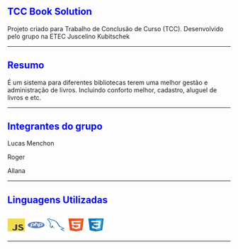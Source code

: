 <h2 style="  color: blue; text-shadow: -1px -1px 0px #FFF, -1px 1px 0px #FFF, 1px -1px 0px #FFF, 1px 0px 0px #FFF;">TCC Book Solution</h2>

<p>Projeto criado para Trabalho de Conclusão de Curso (TCC). Desenvolvido pelo grupo na ETEC Juscelino Kubitschek</p>
<hr>

<h2 style="  color: blue; text-shadow: -1px -1px 0px #FFF, -1px 1px 0px #FFF, 1px -1px 0px #FFF, 1px 0px 0px #FFF;">Resumo</h2>
<p>É um sistema para diferentes bibliotecas terem uma melhor gestão e administração de livros. Incluindo conforto melhor, cadastro, aluguel de livros e etc.</p>
<hr>

<h2 style="  color: blue; text-shadow: -1px -1px 0px #FFF, -1px 1px 0px #FFF, 1px -1px 0px #FFF, 1px 0px 0px #FFF;">Integrantes do grupo</h2>

<div style= "display: column;">

<p>Lucas Menchon</p>
<p>Roger</p>
<p>Allana</p>

</div>

<hr>


<h2 style="  color: blue; text-shadow: -1px -1px 0px #FFF, -1px 1px 0px #FFF, 1px -1px 0px #FFF, 1px 0px 0px #FFF;">Linguagens Utilizadas<h2>
<div style="display: inline_block">
  <img align="center"  height="30" width="40" src="https://raw.githubusercontent.com/devicons/devicon/master/icons/javascript/javascript-original.svg">
  <img align="center"  height="30" width="40" src="https://raw.githubusercontent.com/devicons/devicon/master/icons/php/php-plain.svg">
  <img align="center"  height="30" width="40" src="https://raw.githubusercontent.com/devicons/devicon/master/icons/mysql/mysql-original.svg">
  <img align="center"  height="30" width="40" src="https://raw.githubusercontent.com/devicons/devicon/master/icons/html5/html5-original.svg">
  <img align="center"  height="30" width="40" src="https://raw.githubusercontent.com/devicons/devicon/master/icons/css3/css3-original.svg">
</div>
<hr>
